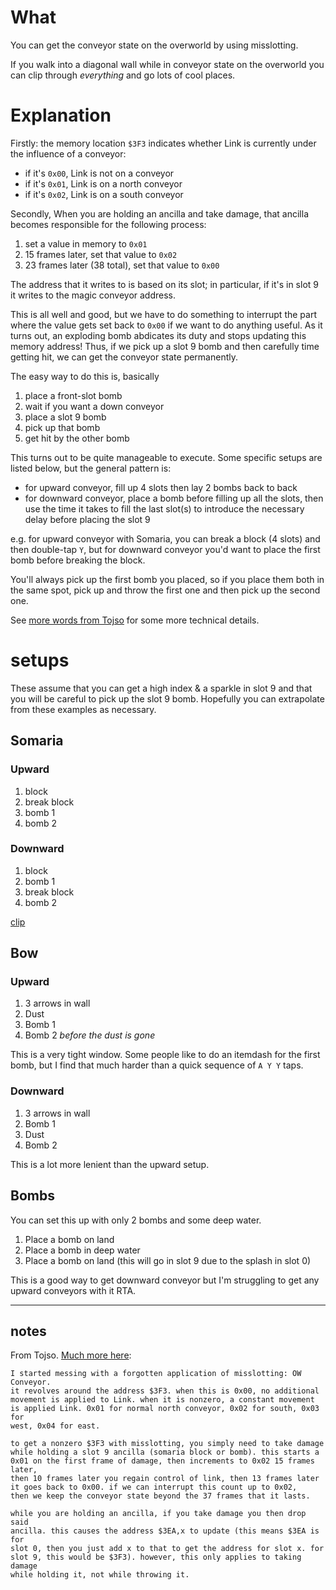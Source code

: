 # What

You can get the conveyor state on the overworld by using misslotting.

If you walk into a diagonal wall while in conveyor state on the overworld you can clip through *everything* and go lots of cool places.

# Explanation

Firstly: the memory location `$3F3` indicates whether Link is currently under the influence of a conveyor:

* if it's `0x00`, Link is not on a conveyor
* if it's `0x01`, Link is on a north conveyor
* if it's `0x02`, Link is on a south conveyor


Secondly, When you are holding an ancilla and take damage, that ancilla becomes responsible for the following process:

1. set a value in memory to `0x01`
2. 15 frames later, set that value to `0x02`
3. 23 frames later (38 total), set that value to `0x00`

The address that it writes to is based on its slot; in particular, if it's in slot 9 it writes to the magic conveyor address.

This is all well and good, but we have to do something to interrupt the part where the value gets set back to `0x00` if we want to do anything useful. As it turns out, an exploding bomb abdicates its duty and stops updating this memory address! Thus, if we pick up a slot 9 bomb and then carefully time getting hit, we can get the conveyor state permanently.

The easy way to do this is, basically

1. place a front-slot bomb
2. wait if you want a down conveyor
3. place a slot 9 bomb
4. pick up that bomb
5. get hit by the other bomb

This turns out to be quite manageable to execute. Some specific setups are listed below, but the general pattern is:

* for upward conveyor, fill up 4 slots then lay 2 bombs back to back
* for downward conveyor, place a bomb before filling up all the slots, then use the time it takes to fill the last slot(s) to introduce the necessary delay before placing the slot 9

e.g. for upward conveyor with Somaria, you can break a block (4 slots) and then double-tap `Y`, but for downward conveyor you'd want to place the first bomb before breaking the block.

You'll always pick up the first bomb you placed, so if you place them both in the same spot, pick up and throw the first one and then pick up the second one.


See [more words from Tojso](#notes) for some more technical details.

# setups

These assume that you can get a high index & a sparkle in slot 9 and that you will be careful to pick up the slot 9 bomb. Hopefully you can extrapolate from these examples as necessary.

## Somaria

### Upward

1. block
2. break block
3. bomb 1
4. bomb 2

### Downward

1. block
2. bomb 1
3. break block
4. bomb 2

[clip](conveyor_downward_somaria.mp4)

## Bow

### Upward

1. 3 arrows in wall
2. Dust
3. Bomb 1
4. Bomb 2 *before the dust is gone*

This is a very tight window. Some people like to do an itemdash for the first bomb, but I find that much harder than a quick sequence of `A Y Y` taps.

### Downward

1. 3 arrows in wall
2. Bomb 1
3. Dust
4. Bomb 2

This is a lot more lenient than the upward setup.

## Bombs

You can set this up with only 2 bombs and some deep water.

1. Place a bomb on land
1. Place a bomb in deep water
1. Place a bomb on land (this will go in slot 9 due to the splash in slot 0)

This is a good way to get downward conveyor but I'm struggling to get any upward conveyors with it RTA.

---

## notes

From Tojso. [Much more here](https://discord.com/channels/307860211333595146/741638618090569738/956387095851708417):

    I started messing with a forgotten application of misslotting: OW Conveyor.
    it revolves around the address $3F3. when this is 0x00, no additional
    movement is applied to Link. when it is nonzero, a constant movement
    is applied Link. 0x01 for normal north conveyor, 0x02 for south, 0x03 for
    west, 0x04 for east. 

    to get a nonzero $3F3 with misslotting, you simply need to take damage
    while holding a slot 9 ancilla (somaria block or bomb). this starts a
    0x01 on the first frame of damage, then increments to 0x02 15 frames later,
    then 10 frames later you regain control of link, then 13 frames later
    it goes back to 0x00. if we can interrupt this count up to 0x02,
    then we keep the conveyor state beyond the 37 frames that it lasts.

    while you are holding an ancilla, if you take damage you then drop said
    ancilla. this causes the address $3EA,x to update (this means $3EA is for
    slot 0, then you just add x to that to get the address for slot x. for
    slot 9, this would be $3F3). however, this only applies to taking damage
    while holding it, not while throwing it.
